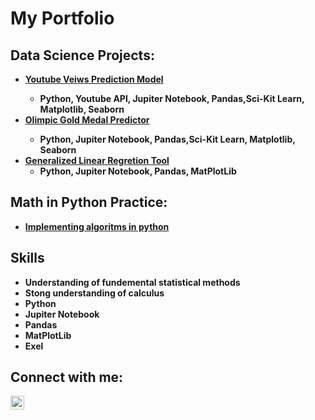 <h1>My Portfolio 

<h2> Data Science Projects:</h2>

- <b>[Youtube Veiws Prediction Model](https://github.com/Nick-Petruccelli/YT-Views-Prediction_Model)
  - Python, Youtube API, Jupiter Notebook, Pandas,Sci-Kit Learn, Matplotlib, Seaborn
- <b>[Olimpic Gold Medal Predictor](https://github.com/Nick-Petruccelli/Olimpic-Medal-Predicter)
  - Python, Jupiter Notebook, Pandas,Sci-Kit Learn, Matplotlib, Seaborn
- <b>[Generalized Linear Regretion Tool](https://github.com/Nick-Petruccelli/Generalized-Linear-Regretion-Tool)</b>
  - Python, Jupiter Notebook, Pandas, MatPlotLib

<h2> Math in Python Practice:</h2>
  
  - <b>[Implementing algoritms in python](https://github.com/Nick-Petruccelli/Implementing-algoritms-in-python)
  
<h2>Skills</h2>

- Understanding of fundemental statistical methods
- Stong understanding of calculus
- Python
- Jupiter Notebook
- Pandas
- MatPlotLib
- Exel

<h2> Connect with me:</h2>

[<img align="left" alt="JoshMadakor | LinkedIn" width="22px" src="https://cdn.jsdelivr.net/npm/simple-icons@v3/icons/linkedin.svg" />][linkedin]

[linkedin]: https://linkedin.com/in/joshmadakor

<!--

Here are some ideas to get you started:

- 🔭 I’m currently working on ...
- 🌱 I’m currently learning ...
- 👯 I’m looking to collaborate on ...
- 🤔 I’m looking for help with ...
- 💬 Ask me about ...
- 📫 How to reach me: ...
- 😄 Pronouns: ...
- ⚡ Fun fact: ...
-->
